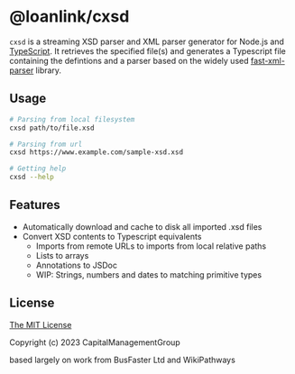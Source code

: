 # @loanlink/cxsd

`cxsd` is a streaming XSD parser and XML parser generator for Node.js and [TypeScript](http://www.typescriptlang.org/).
It retrieves the specified file(s) and generates a Typescript file containing the defintions and a parser based on the widely used [fast-xml-parser](https://github.com/NaturalIntelligence/fast-xml-parser) library.

## Usage

```sh
# Parsing from local filesystem
cxsd path/to/file.xsd

# Parsing from url
cxsd https://www.example.com/sample-xsd.xsd

# Getting help
cxsd --help
```

## Features

- Automatically download and cache to disk all imported .xsd files
- Convert XSD contents to Typescript equivalents
  - Imports from remote URLs to imports from local relative paths
  - Lists to arrays
  - Annotations to JSDoc
  - WIP: Strings, numbers and dates to matching primitive types

## License

[The MIT License](https://raw.githubusercontent.com/charto/cxsd/master/LICENSE)

Copyright (c) 2023 CapitalManagementGroup

based largely on work from BusFaster Ltd and WikiPathways
